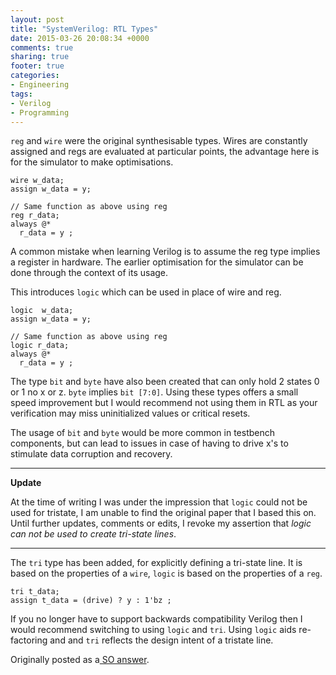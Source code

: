 ```yaml
---
layout: post
title: "SystemVerilog: RTL Types"
date: 2015-03-26 20:08:34 +0000
comments: true
sharing: true
footer: true
categories: 
- Engineering
tags:
- Verilog
- Programming
---
```

`reg` and `wire` were the original synthesisable types. Wires are constantly assigned and regs are evaluated at particular points, the advantage here is for the simulator to make optimisations.

    wire w_data;
    assign w_data = y;

    // Same function as above using reg
    reg r_data;
    always @* 
      r_data = y ;


A common mistake when learning Verilog is to assume the reg type implies a register in hardware. The earlier optimisation for the simulator can be done through the context of its usage.

This introduces `logic` which can be used in place of wire and reg.

    logic  w_data;
    assign w_data = y;

    // Same function as above using reg
    logic r_data;
    always @* 
      r_data = y ;

The type `bit` and `byte` have also been created that can only hold 2 states 0 or 1 no x or z. `byte` implies `bit [7:0]`. Using these types offers a small speed improvement but I would recommend not using them in RTL as your verification may miss uninitialized values or critical resets.

The usage of `bit` and `byte` would be more common in testbench components, but can lead to issues in case of having to drive x's to stimulate data corruption and recovery.

----

**Update**

At the time of writing I was under the impression that `logic` could not be used for tristate, I am unable to find the original paper that I based this on. Until further updates, comments or edits, I revoke my assertion that *logic can not be used to create tri-state lines*.

----

The `tri` type has been added, for explicitly defining a tri-state line. It is based on the properties of a `wire`, `logic` is based on the properties of a `reg`.

    tri t_data;
    assign t_data = (drive) ? y : 1'bz ;

If you no longer have to support backwards compatibility Verilog then I would recommend switching to using `logic` and `tri`. Using `logic` aids re-factoring and and `tri`  reflects the design intent of a tristate line.

Originally posted as a[ SO answer](http://stackoverflow.com/a/13285242/97073).

